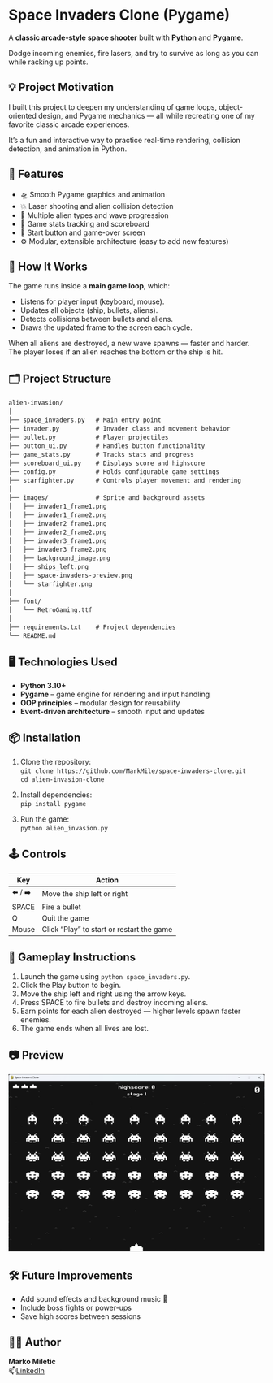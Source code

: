 # Space Invaders Clone (Pygame)

A **classic arcade-style space shooter** built with **Python** and **Pygame**.

Dodge incoming enemies, fire lasers, and try to survive as long as you can while racking up points.

## 💡 Project Motivation

I built this project to deepen my understanding of game loops, object-oriented design, and Pygame mechanics — all while recreating one of my favorite classic arcade experiences.

It’s a fun and interactive way to practice real-time rendering, collision detection, and animation in Python.

## 🚀 Features

- 🛸 Smooth Pygame graphics and animation
- 💥 Laser shooting and alien collision detection
- 👾 Multiple alien types and wave progression
- 🧠 Game stats tracking and scoreboard
- 🔘 Start button and game-over screen
- ⚙️ Modular, extensible architecture (easy to add new features)

## 🧩 How It Works

The game runs inside a **main game loop**, which:

- Listens for player input (keyboard, mouse).
- Updates all objects (ship, bullets, aliens).
- Detects collisions between bullets and aliens.
- Draws the updated frame to the screen each cycle.

When all aliens are destroyed, a new wave spawns — faster and harder. The player loses if an alien reaches the bottom or the ship is hit.

## 🗂️ Project Structure

`alien-invasion/`<br>
`│`<br>
`├── space_invaders.py   # Main entry point`<br>
`├── invader.py          # Invader class and movement behavior`<br>
`├── bullet.py           # Player projectiles`<br>
`├── button_ui.py        # Handles button functionality`<br>
`├── game_stats.py       # Tracks stats and progress`<br>
`├── scoreboard_ui.py    # Displays score and highscore`<br>
`├── config.py           # Holds configurable game settings`<br>
`├── starfighter.py      # Controls player movement and rendering`<br>
`│`<br>
`├── images/             # Sprite and background assets`<br>
`│   ├── invader1_frame1.png`<br>
`│   ├── invader1_frame2.png`<br>
`│   ├── invader2_frame1.png`<br>
`│   ├── invader2_frame2.png`<br>
`│   ├── invader3_frame1.png`<br>
`│   ├── invader3_frame2.png`<br>
`│   ├── background_image.png`<br>
`│   ├── ships_left.png`<br>
`│   ├── space-invaders-preview.png`<br>
`│   └── starfighter.png`<br>
`│`<br>
`├── font/`<br>
`│   └── RetroGaming.ttf`<br>
`│`<br>
`├── requirements.txt    # Project dependencies` <br>
`└── README.md`<br>

## 🖥️ Technologies Used

- **Python 3.10+**
- **Pygame** – game engine for rendering and input handling
- **OOP principles** – modular design for reusability
- **Event-driven architecture** – smooth input and updates

## 📦 Installation

1. Clone the repository:<br>
  `git clone https://github.com/MarkMile/space-invaders-clone.git`<br>
  `cd alien-invasion-clone`

3. Install dependencies:<br>
  `pip install pygame`

4. Run the game:<br>
  `python alien_invasion.py`

## 🕹️ Controls

| Key     | Action                                    |
| ------- | ----------------------------------------- |
| ⬅️ / ➡️ | Move the ship left or right               |
| SPACE   | Fire a bullet                             |
| Q       | Quit the game                             |
| Mouse   | Click “Play” to start or restart the game |

## 📘 Gameplay Instructions

1. Launch the game using `python space_invaders.py`.
2. Click the Play button to begin.
3. Move the ship left and right using the arrow keys.
4. Press SPACE to fire bullets and destroy incoming aliens.
5. Earn points for each alien destroyed — higher levels spawn faster enemies.
6. The game ends when all lives are lost.

## 📷 Preview

![space-invaders-preview](https://github.com/MarkMile/space-invaders-clone/blob/main/images/space-invaders-preview.png?raw=true)

## 🛠️ Future Improvements

- Add sound effects and background music 🎵
- Include boss fights or power-ups
- Save high scores between sessions

## 🧑‍💻 Author
**Marko Miletic**<br>
📫[LinkedIn](https://www.linkedin.com/in/marko1987/)
